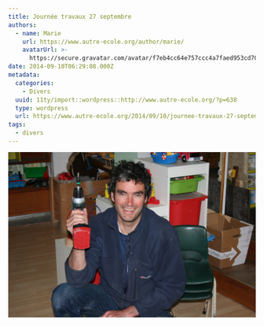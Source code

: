 ```yaml
---
title: Journée travaux 27 septembre
authors:
  - name: Marie
    url: https://www.autre-ecole.org/author/marie/
    avatarUrl: >-
      https://secure.gravatar.com/avatar/f7eb4cc64e757ccc4a7faed953cd7065?s=96&d=mm&r=g
date: 2014-09-10T06:29:08.000Z
metadata:
  categories:
    - Divers
  uuid: 11ty/import::wordpress::http://www.autre-ecole.org/?p=638
  type: wordpress
  url: https://www.autre-ecole.org/2014/09/10/journee-travaux-27-septembre/
tags:
  - divers
---
```

[![IMG_2240](IMG_2240-xAiNtdAnsi0p.jpg)](http://www.autre-ecole.org/wp-content/uploads/2013/04/IMG_2240.jpg)